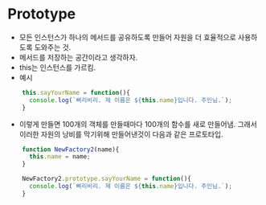  # Prototype
  - 모든 인스턴스가 하나의 메서드를 공유하도록 만들어 자원을 더 효율적으로 사용하도록 도와주는 것.
  - 메서드를 저장하는 공간이라고 생각하자.
  - this는 인스턴스를 가르킴.
  - 예시
  ```javascript
      this.sayYourName = function(){
        console.log(`삐리비리. 제 이름은 ${this.name}입니다. 주인님.`);
      }
  ```
  - 이렇게 만들면 100개의 객체를 만들때마다 100개의 함수를 새로 만들어냄. 그래서 이러한 자원의 낭비를 막기위해 만들어낸것이 다음과 같은 프로토타입.
  ```javascript
      function NewFactory2(name){
        this.name = name;
      }

      NewFactory2.prototype.sayYourName = function(){
        console.log(`삐리비리. 제 이름은 ${this.name}입니다. 주인님.`);
      }
  ```

  